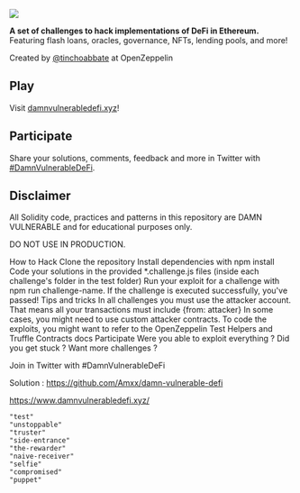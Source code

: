 ![](cover.png)

**A set of challenges to hack implementations of DeFi in Ethereum.** Featuring flash loans, oracles, governance, NFTs, lending pools, and more!

Created by [@tinchoabbate](https://twitter.com/tinchoabbate) at OpenZeppelin

## Play

Visit [damnvulnerabledefi.xyz](https://damnvulnerabledefi.xyz)!

## Participate

Share your solutions, comments, feedback and more in Twitter with [#DamnVulnerableDeFi](https://twitter.com/hashtag/DamnVulnerableDeFi).

## Disclaimer

All Solidity code, practices and patterns in this repository are DAMN VULNERABLE and for educational purposes only.

DO NOT USE IN PRODUCTION.

How to Hack
Clone the repository
Install dependencies with npm install
Code your solutions in the provided *.challenge.js files (inside each challenge's folder in the test folder)
Run your exploit for a challenge with npm run challenge-name. If the challenge is executed successfully, you've passed!
Tips and tricks
In all challenges you must use the attacker account. That means all your transactions must include {from: attacker}
In some cases, you might need to use custom attacker contracts.
To code the exploits, you might want to refer to the OpenZeppelin Test Helpers and Truffle Contracts docs
Participate
Were you able to exploit everything ? Did you get stuck ? Want more challenges ?

Join in Twitter with #DamnVulnerableDeFi

Solution : https://github.com/Amxx/damn-vulnerable-defi

https://www.damnvulnerabledefi.xyz/

    "test"
    "unstoppable"
    "truster"
    "side-entrance"
    "the-rewarder"
    "naive-receiver"
    "selfie"
    "compromised"
    "puppet"
